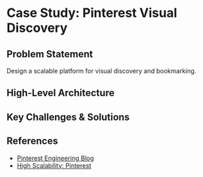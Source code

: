 # Case Study: Pinterest Visual Discovery

## Problem Statement
Design a scalable platform for visual discovery and bookmarking.

## High-Level Architecture

## Key Challenges & Solutions

## References
- [Pinterest Engineering Blog](https://medium.com/@Pinterest_Engineering)
- [High Scalability: Pinterest](http://highscalability.com/blog/2012/6/18/pinterest-architecture.html)

